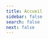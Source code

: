 ```yaml
---
title: Accueil
sidebar: false
search: false
next: false
---
```

<githubcorner />

<div class="flex-container">
  <div><router-link to="/portfolio/" class="home-link"><InfoCard title="Portfolio" logo="far fa-file-code"/></router-link></div>
  <div><a href="https://github.com/SamLefebvre" target="_blank"><InfoCard title="GitHub" logo="fab fa-github"/></a></div>
  <div><router-link to="/interest/" class="home-link"><InfoCard title="Intérêts" logo="fas fa-fire-alt"/></router-link></div>
  <div><a :href="$withBase('/cv_fr.pdf')" target="_blank"><InfoCard title="CV" logo="far fa-file-pdf" /></a></div>
</div>